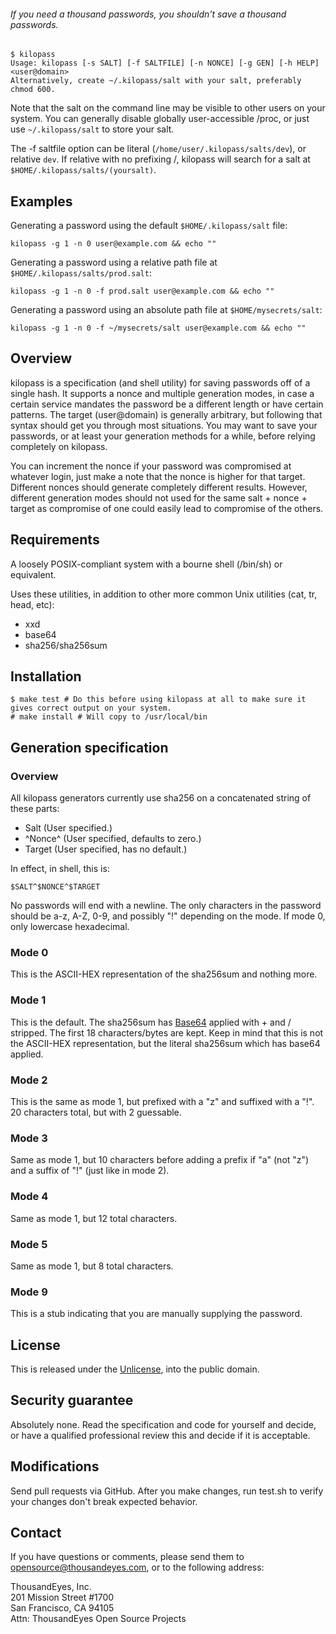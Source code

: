 ###### If you need a thousand passwords, you shouldn't save a thousand passwords.

```
$ kilopass
Usage: kilopass [-s SALT] [-f SALTFILE] [-n NONCE] [-g GEN] [-h HELP] <user@domain>
Alternatively, create ~/.kilopass/salt with your salt, preferably chmod 600.
```

Note that the salt on the command line may be visible to other users on your system. You can generally disable globally user-accessible /proc, or just use ``~/.kilopass/salt`` to store your salt.

The -f saltfile option can be literal (``/home/user/.kilopass/salts/dev``), or relative ``dev``. If relative with no prefixing /, kilopass will search for a salt at ``$HOME/.kilopass/salts/(yoursalt)``.

## Examples

Generating a password using the default ``$HOME/.kilopass/salt`` file:

``kilopass -g 1 -n 0 user@example.com && echo ""``

Generating a password using a relative path file at ``$HOME/.kilopass/salts/prod.salt``:

``kilopass -g 1 -n 0 -f prod.salt user@example.com && echo ""``

Generating a password using an absolute path file at ``$HOME/mysecrets/salt``:

``kilopass -g 1 -n 0 -f ~/mysecrets/salt user@example.com && echo ""``

## Overview

kilopass is a specification (and shell utility) for saving passwords off of a single hash. It supports a nonce and multiple generation modes, in case a certain service mandates the password be a different length or have certain patterns. The target (user@domain) is generally arbitrary, but following that syntax should get you through most situations. You may want to save your passwords, or at least your generation methods for a while, before relying completely on kilopass.

You can increment the nonce if your password was compromised at whatever login, just make a note that the nonce is higher for that target. Different nonces should generate completely different results. However, different generation modes should not used for the same salt + nonce + target as compromise of one could easily lead to compromise of the others.

## Requirements

A loosely POSIX-compliant system with a bourne shell (/bin/sh) or equivalent.

Uses these utilities, in addition to other more common Unix utilities (cat, tr, head, etc):

 * xxd
 * base64
 * sha256/sha256sum

## Installation

```
$ make test # Do this before using kilopass at all to make sure it gives correct output on your system.
# make install # Will copy to /usr/local/bin
```

## Generation specification

### Overview

All kilopass generators currently use sha256 on a concatenated string of these parts:
 * Salt (User specified.)
 * ^Nonce^ (User specified, defaults to zero.)
 * Target (User specified, has no default.)

In effect, in shell, this is:
```
$SALT^$NONCE^$TARGET
```

No passwords will end with a newline. The only characters in the password should be a-z, A-Z, 0-9, and possibly "!" depending on the mode. If mode 0, only lowercase hexadecimal.

### Mode 0

This is the ASCII-HEX representation of the sha256sum and nothing more.

### Mode 1

This is the default. The sha256sum has [Base64](http://en.wikipedia.org/wiki/Base64) applied with + and / stripped. The first 18 characters/bytes are kept. Keep in mind that this is not the ASCII-HEX representation, but the literal sha256sum which has base64 applied.

### Mode 2

This is the same as mode 1, but prefixed with a "z" and suffixed with a "!". 20 characters total, but with 2 guessable.

### Mode 3

Same as mode 1, but 10 characters before adding a prefix if "a" (not "z") and a suffix of "!" (just like in mode 2).

### Mode 4

Same as mode 1, but 12 total characters.

### Mode 5

Same as mode 1, but 8 total characters.

### Mode 9

This is a stub indicating that you are manually supplying the password.

## License

This is released under the [Unlicense](http://unlicense.org/), into the public domain.

## Security guarantee

Absolutely none. Read the specification and code for yourself and decide, or have a qualified professional review this and decide if it is acceptable.

## Modifications

Send pull requests via GitHub. After you make changes, run test.sh to verify your changes don't break expected behavior.

## Contact

If you have questions or comments, please send them to  
opensource@thousandeyes.com, or to the following address:

ThousandEyes, Inc.  
201 Mission Street #1700  
San Francisco, CA  94105  
Attn: ThousandEyes Open Source Projects
